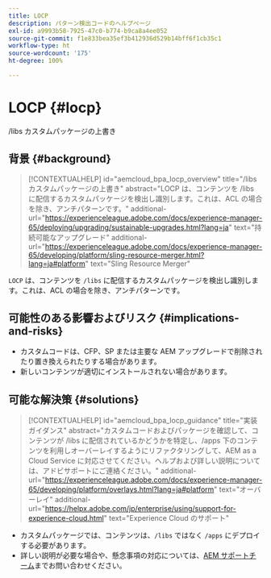 ```yaml
---
title: LOCP
description: パターン検出コードのヘルプページ
exl-id: a9993b58-7925-47c0-b774-b9ca8a4ee052
source-git-commit: f1e833bea35ef3b412936d529b14bff6f1cb35c1
workflow-type: ht
source-wordcount: '175'
ht-degree: 100%

---
```


# LOCP {#locp}

/libs カスタムパッケージの上書き

## 背景 {#background}

>[!CONTEXTUALHELP]
>id="aemcloud_bpa_locp_overview"
>title="/libs カスタムパッケージの上書き"
>abstract="LOCP は、コンテンツを /libs に配信するカスタムパッケージを検出し識別します。これは、ACL の場合を除き、アンチパターンです。"
>additional-url="https://experienceleague.adobe.com/docs/experience-manager-65/deploying/upgrading/sustainable-upgrades.html?lang=ja" text="持続可能なアップグレード"
>additional-url="https://experienceleague.adobe.com/docs/experience-manager-65/developing/platform/sling-resource-merger.html?lang=ja#platform" text="Sling Resource Merger"

`LOCP` は、コンテンツを `/libs` に配信するカスタムパッケージを検出し識別します。これは、ACL の場合を除き、アンチパターンです。

## 可能性のある影響およびリスク {#implications-and-risks}

* カスタムコードは、CFP、SP または主要な AEM アップグレードで削除されたり置き換えられたりする場合があります。
* 新しいコンテンツが適切にインストールされない場合があります。

## 可能な解決策 {#solutions}

>[!CONTEXTUALHELP]
>id="aemcloud_bpa_locp_guidance"
>title="実装ガイダンス"
>abstract="カスタムコードおよびパッケージを確認して、コンテンツが /libs に配信されているかどうかを特定し、/apps 下のコンテンツを利用しオーバーレイするようにリファクタリングして、AEM as a Cloud Service に対応させてください。ヘルプおよび詳しい説明については、アドビサポートにご連絡ください。"
>additional-url="https://experienceleague.adobe.com/docs/experience-manager-65/developing/platform/overlays.html?lang=ja#platform" text="オーバーレイ"
>additional-url="https://helpx.adobe.com/jp/enterprise/using/support-for-experience-cloud.html" text="Experience Cloud のサポート"

* カスタムパッケージでは、コンテンツは、`/libs` ではなく `/apps` にデプロイする必要があります。
* 詳しい説明が必要な場合や、懸念事項の対応については、[AEM サポートチーム](https://helpx.adobe.com/jp/enterprise/using/support-for-experience-cloud.html)までお問い合わせください。
